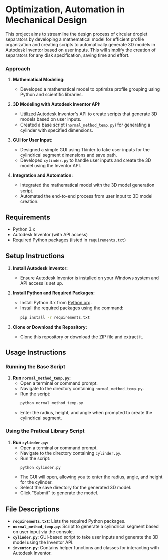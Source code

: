 # Optimization, Automation in Mechanical Design

This project aims to streamline the design process of circular droplet separators by developing a mathematical model for efficient profile organization and creating scripts to automatically generate 3D models in Autodesk Inventor based on user inputs. This will simplify the creation of separators for any disk specification, saving time and effort.

### Approach

1. **Mathematical Modeling:**
   - Developed a mathematical model to optimize profile grouping using Python and scientific libraries.
   
2. **3D Modeling with Autodesk Inventor API:**
   - Utilized Autodesk Inventor's API to create scripts that generate 3D models based on user inputs.
   - Created a base script (`normal_method_temp.py`) for generating a cylinder with specified dimensions.
   
3. **GUI for User Input:**
   - Designed a simple GUI using Tkinter to take user inputs for the cylindrical segment dimensions and save path.
   - Developed `cylinder.py` to handle user inputs and create the 3D model using the Inventor API.
   
4. **Integration and Automation:**
   - Integrated the mathematical model with the 3D model generation script.
   - Automated the end-to-end process from user input to 3D model creation.

## Requirements

- Python 3.x
- Autodesk Inventor (with API access)
- Required Python packages (listed in `requirements.txt`)

## Setup Instructions

1. **Install Autodesk Inventor:**
   - Ensure Autodesk Inventor is installed on your Windows system and API access is set up.

2. **Install Python and Required Packages:**
   - Install Python 3.x from [Python.org](https://www.python.org/downloads/).
   - Install the required packages using the command:
     ```sh
     pip install -r requirements.txt
     ```

3. **Clone or Download the Repository:**
   - Clone this repository or download the ZIP file and extract it.

## Usage Instructions

### Running the Base Script

1. **Run `normal_method_temp.py`:**
   - Open a terminal or command prompt.
   - Navigate to the directory containing `normal_method_temp.py`.
   - Run the script:
     ```sh
     python normal_method_temp.py
     ```
   - Enter the radius, height, and angle when prompted to create the cylindrical segment.

### Using the Pratical Library Script

1. **Run `cylinder.py`:**
   - Open a terminal or command prompt.
   - Navigate to the directory containing `cylinder.py`.
   - Run the script:
     ```sh
     python cylinder.py
     ```
   - The GUI will open, allowing you to enter the radius, angle, and height for the cylinder.
   - Select the save directory for the generated 3D model.
   - Click "Submit" to generate the model.

## File Descriptions

- **`requirements.txt`**: Lists the required Python packages.
- **`normal_method_temp.py`**: Script to generate a cylindrical segment based on user input via the console.
- **`cylinder.py`**: GUI-based script to take user inputs and generate the 3D model using the Inventor API.
- **`inventor.py`**: Contains helper functions and classes for interacting with Autodesk Inventor.
